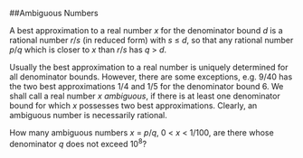 ##Ambiguous Numbers

A best approximation to a real number <var>x</var> for the denominator bound <var>d</var> is a rational number <var>r</var>/<var>s</var> (in reduced form) with <var>s</var> &#x2264; <var>d</var>, so that any rational number <var>p</var>/<var>q</var> which is closer to <var>x</var> than <var>r</var>/<var>s</var> has <var>q</var> &gt; <var>d</var>.

Usually the best approximation to a real number is uniquely determined for all denominator bounds. However, there are some exceptions, e.g. 9/40 has the two best approximations 1/4 and 1/5 for the denominator bound 6.
We shall call a real number <var>x</var> <i>ambiguous</i>, if there is at least one denominator bound for which <var>x</var> possesses two best approximations. Clearly, an ambiguous number is necessarily rational.

How many ambiguous numbers <var>x</var> = <var>p</var>/<var>q</var>,
0 &lt; <var>x</var> &lt; 1/100, are there whose denominator <var>q</var> does not exceed 10<sup>8</sup>?
